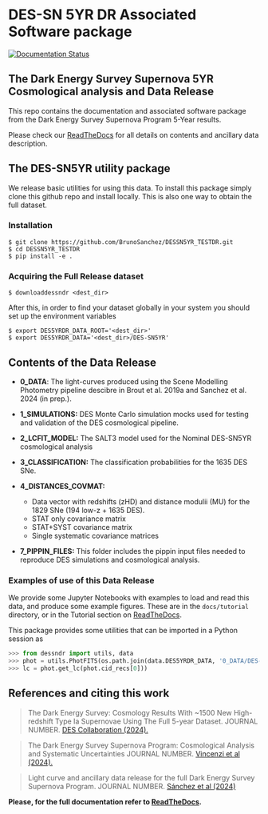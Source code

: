 # DES-SN 5YR DR Associated Software package
[![Documentation Status](https://readthedocs.org/projects/des-sn-dr/badge/?version=latest)](https://des-sn-dr.readthedocs.io/en/latest/?badge=latest)

## The Dark Energy Survey Supernova 5YR Cosmological analysis and Data Release

This repo contains the documentation and associated software package from the Dark Energy Survey Supernova Program 5-Year results.

Please check our [ReadTheDocs](https://des-sn-dr.readthedocs.org) for all details on contents and ancillary data description.



## The DES-SN5YR utility package 

We release basic utilities for using this data. To install this package simply clone this github repo and install locally. This is also one way to obtain the full dataset.

### Installation

```console
$ git clone https://github.com/BrunoSanchez/DESSN5YR_TESTDR.git
$ cd DESSN5YR_TESTDR
$ pip install -e .
```
<!-- $ git clone https://github.com/des-science/DES-SN5YR_DataRelease.git -->

### Acquiring the Full Release dataset

```console
$ downloaddessndr <dest_dir>
```

After this, in order to find your dataset globally in your system you should set up the environment variables

```console
$ export DES5YRDR_DATA_ROOT='<dest_dir>'
$ export DES5YRDR_DATA='<dest_dir>/DES-SN5YR'
```

## Contents of the Data Release

 - **0_DATA**: The light-curves produced using the Scene Modelling Photometry pipeline descibre in Brout et al. 2019a and Sanchez et al. 2024 (in prep.).

 - **1_SIMULATIONS:** DES Monte Carlo simulation mocks used for testing and validation of the DES cosmological pipeline.

 - **2_LCFIT_MODEL:** The SALT3 model used for the Nominal DES-SN5YR cosmological analysis

 - **3_CLASSIFICATION:** The classification probabilities for the 1635 DES SNe.
  
 - **4_DISTANCES_COVMAT:**
   - Data vector with redshifts (zHD) and distance modulii (MU) for the 1829 SNe (194 low-z + 1635 DES).
   - STAT only covariance matrix
   - STAT+SYST covariance matrix
   - Single systematic covariance matrices 

 - **7_PIPPIN_FILES:** This folder includes the pippin input files needed to reproduce DES simulations and cosmological analysis.

### Examples of use of this Data Release

We provide some Jupyter Notebooks with examples to load and read this data, and produce some example figures. These are in the ``docs/tutorial`` directory, or in the Tutorial section on [ReadTheDocs](https://des-sn-dr.readthedocs.org).

This package provides some utilities that can be imported in a Python session as


```python
>>> from dessndr import utils, data
>>> phot = utils.PhotFITS(os.path.join(data.DES5YRDR_DATA, '0_DATA/DES-SN5YR_DES'))
>>> lc = phot.get_lc(phot.cid_recs[0]))
```


## References and citing this work

> The Dark Energy Survey: Cosmology Results With ~1500 New High-redshift Type Ia Supernovae Using The Full 5-year Dataset. JOURNAL NUMBER. [DES Collaboration (2024).](https://ui.adsabs.harvard.edu/link_gateway/2024arXiv240102929D/doi:10.48550/arXiv.2401.02929)

> The Dark Energy Survey Supernova Program: Cosmological Analysis and Systematic Uncertainties JOURNAL NUMBER. [Vincenzi et al (2024).](https://ui.adsabs.harvard.edu/link_gateway/2024arXiv240102945V/doi:10.48550/arXiv.2401.02945) 

> Light curve and ancillary data release for the full Dark Energy Survey Supernova Program. JOURNAL NUMBER. [Sánchez et al (2024)](...)

**Please, for the full documentation refer to [ReadTheDocs](https://des-sn-dr.readthedocs.org).**
